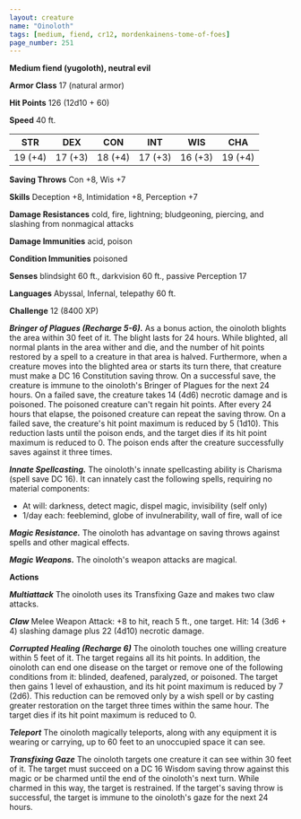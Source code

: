 ```yaml
---
layout: creature
name: "Oinoloth"
tags: [medium, fiend, cr12, mordenkainens-tome-of-foes]
page_number: 251
---
```


**Medium fiend (yugoloth), neutral evil**

**Armor Class** 17 (natural armor)

**Hit Points** 126  (12d10 + 60)

**Speed** 40 ft.

|   STR   |   DEX   |   CON   |   INT   |   WIS   |   CHA   |
|:-------:|:-------:|:-------:|:-------:|:-------:|:-------:|
| 19 (+4) | 17 (+3) | 18 (+4) | 17 (+3) | 16 (+3) | 19 (+4) |

**Saving Throws** Con +8, Wis +7

**Skills** Deception +8, Intimidation +8, Perception +7

**Damage Resistances** cold, fire, lightning; bludgeoning, piercing, and slashing from nonmagical attacks

**Damage Immunities** acid, poison

**Condition Immunities** poisoned

**Senses** blindsight 60 ft., darkvision 60 ft., passive Perception 17

**Languages** Abyssal, Infernal, telepathy 60 ft.

**Challenge** 12 (8400 XP)

***Bringer of Plagues (Recharge 5-6).*** As a bonus action, the oinoloth blights the area within 30 feet of it. The blight lasts for 24 hours. While blighted, all normal plants in the area wither and die, and the number of hit points restored by a spell to a creature in that area is halved.
Furthermore, when a creature moves into the blighted area or starts its turn there, that creature must make a DC 16 Constitution saving throw. On a successful save, the creature is immune to the oinoloth's Bringer of Plagues for the next 24 hours. On a failed save, the creature takes 14 (4d6) necrotic damage and is poisoned.
The poisoned creature can't regain hit points. After every 24 hours that elapse, the poisoned creature can repeat the saving throw. On a failed save, the creature's hit point maximum is reduced by 5 (1d10). This reduction lasts until the poison ends, and the target dies if its hit point maximum is reduced to 0. The poison ends after the creature successfully saves against it three times.

***Innate Spellcasting.*** The oinoloth's innate spellcasting ability is Charisma (spell save DC 16). It can innately cast the following spells, requiring no material components:
* At will: darkness, detect magic, dispel magic, invisibility (self only)
* 1/day each: feeblemind, globe of invulnerability, wall of fire, wall of ice

***Magic Resistance.*** The oinoloth has advantage on saving throws against spells and other magical effects.

***Magic Weapons.*** The oinoloth's weapon attacks are magical.

**Actions**

***Multiattack*** The oinoloth uses its Transfixing Gaze and makes two claw attacks.

***Claw*** Melee Weapon Attack: +8 to hit, reach 5 ft., one target. Hit: 14 (3d6 + 4) slashing damage plus 22 (4d10) necrotic damage.

***Corrupted Healing (Recharge 6)*** The oinoloth touches one willing creature within 5 feet of it. The target regains all its hit points. In addition, the oinoloth can end one disease on the target or remove one of the following conditions from it: blinded, deafened, paralyzed, or poisoned. The target then gains 1 level of exhaustion, and its hit point maximum is reduced by 7 (2d6). This reduction can be removed only by a wish spell or by casting greater restoration on the target three times within the same hour. The target dies if its hit point maximum is reduced to 0.

***Teleport*** The oinoloth magically teleports, along with any equipment it is wearing or carrying, up to 60 feet to an unoccupied space it can see.

***Transfixing Gaze*** The oinoloth targets one creature it can see within 30 feet of it. The target must succeed on a DC 16 Wisdom saving throw against this magic or be charmed until the end of the oinoloth's next turn. While charmed in this way, the target is restrained. If the target's saving throw is successful, the target is immune to the oinoloth's gaze for the next 24 hours.